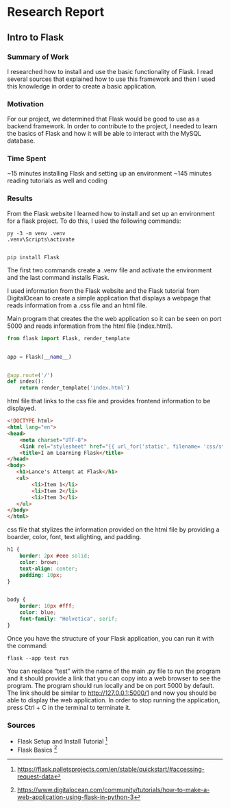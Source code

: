 # Research Report
## Intro to Flask
### Summary of Work
I researched how to install and use the basic functionality of Flask. I read several sources that explained how to use this framework and then I used this knowledge in order to create a basic application.
### Motivation
For our project, we determined that Flask would be good to use as a backend framework. In order to contribute to the project, I needed to learn the basics of Flask and how it will be able to interact with the MySQL database.
### Time Spent
~15 minutes installing Flask and setting up an environment
~145 minutes reading tutorials as well and coding
### Results
From the Flask website I learned how to install and set up an environment for a flask project.
To do this, I used the following commands:
```shell
py -3 -m venv .venv
.venv\Scripts\activate


pip install Flask
```
The first two commands create a .venv file and activate the environment and the last command installs Flask.


I used information from the Flask website and the Flask tutorial from DigitalOcean to create a simple application that displays a webpage that reads information from a .css file and an html file.


Main program that creates the the web application so it can be seen on port 5000 and reads information from the html file (index.html).
```python
from flask import Flask, render_template


app = Flask(__name__)


@app.route('/')
def index():
    return render_template('index.html')
```


html file that links to the css file and provides frontend information to be displayed.
```html
<!DOCTYPE html>
<html lang="en">
<head>
    <meta charset="UTF-8">
    <link rel="stylesheet" href="{{ url_for('static', filename= 'css/style.css') }}">
    <title>I am Learning Flask</title>
</head>
<body>
   <h1>Lance's Attempt at Flask</h1>
   <ul>
        <li>Item 1</li>
        <li>Item 2</li>
        <li>Item 3</li>
   </ul>
</body>
</html>


```


css file that stylizes the information provided on the html file by providing a boarder, color, font, text alighting, and padding.
```css
h1 {
    border: 2px #eee solid;
    color: brown;
    text-align: center;
    padding: 10px;
}


body {
    border: 10px #fff;
    color: blue;
    font-family: "Helvetica", serif;
}
```
Once you have the structure of your Flask application, you can run it with the command:
```shell
flask --app test run

```
You can replace “test” with the name of the main .py file to run the program and it should provide a link that you can copy into a web browser to see the program. The program should run locally and be on port 5000 by default. The link should be similar to http://127.0.0.1:5000/1 and now you should be able to display the web application. In order to stop running the application, press Ctrl + C in the terminal to terminate it.


### Sources
- Flask Setup and Install Tutorial [^1]
- Flask Basics [^2]


[^1]: https://flask.palletsprojects.com/en/stable/quickstart/#accessing-request-data
[^2]:https://www.digitalocean.com/community/tutorials/how-to-make-a-web-application-using-flask-in-python-3
